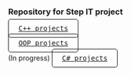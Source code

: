 ### Repository for Step IT project

[<kbd style="padding: 10px 20px; border: 1px solid black; border-radius: 5px; background-color: #;">C++ projects</kbd>](https://github.com/mzdevI/stepit-projects/tree/c++)

[<kbd style="padding: 10px 20px; border: 1px solid black; border-radius: 5px; background-color: #;">OOP projects</kbd>](https://github.com/mzdevI/stepit-projects/tree/OOP)

(In progress)
[<kbd style="padding: 10px 20px; border: 1px solid black; border-radius: 5px; background-color: #;">C# projects</kbd>](https://github.com/mzdevI/stepit-projects/tree/c%23)
